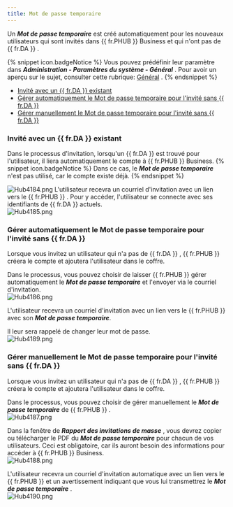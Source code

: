 ```yaml
---
title: Mot de passe temporaire
---
```

Un ***Mot de passe temporaire*** est créé automatiquement pour les nouveaux utilisateurs qui sont invités dans {{ fr.PHUB }} Business et qui n'ont pas de {{ fr.DA }} .  

{% snippet icon.badgeNotice %} 
Vous pouvez prédéfinir leur paramètre dans ***Administration - Paramètres du système - Général*** . Pour avoir un aperçu sur le sujet, consulter cette rubrique: [Général](/fr/hub/web-interface/hub-overview/administration/configuration-security/system-settings/general/) . 
{% endsnippet %}
 
* [Invité avec un {{ fr.DA }} existant](#invité-avec-un--frda--existant) 
* [Gérer automatiquement le Mot de passe temporaire pour l'invité sans {{ fr.DA }}](#gérer-automatiquement-le-mot-de-passe-temporaire-pour-linvité-sans--frda) 
* [Gérer manuellement le Mot de passe temporaire pour l'invité sans {{ fr.DA }}](#gérer-manuellement-le-mot-de-passe-temporaire-pour-linvité-sans--frda) 

### Invité avec un {{ fr.DA }} existant 

Dans le processus d'invitation, lorsqu'un {{ fr.DA }} est trouvé pour l'utilisateur, il liera automatiquement le compte à {{ fr.PHUB }} Business. 
{% snippet icon.badgeNotice %} 
Dans ce cas, le ***Mot de passe temporaire*** n'est pas utilisé, car le compte existe déjà. 
{% endsnippet %}
 
![Hub4184.png](/img/fr/hub/Hub4184.png) 
L'utilisateur recevra un courriel d'invitation avec un lien vers le {{ fr.PHUB }} . Pour y accéder, l'utilisateur se connecte avec ses identifiants de {{ fr.DA }} actuels.  
![Hub4185.png](/img/fr/hub/Hub4185.png) 

### Gérer automatiquement le Mot de passe temporaire pour l'invité sans {{ fr.DA }} 

Lorsque vous invitez un utilisateur qui n'a pas de {{ fr.DA }} , {{ fr.PHUB }} créera le compte et ajoutera l'utilisateur dans le coffre.  

Dans le processus, vous pouvez choisir de laisser {{ fr.PHUB }} gérer automatiquement le ***Mot de passe temporaire*** et l'envoyer via le courriel d'invitation.  
![Hub4186.png](/img/fr/hub/Hub4186.png) 

L'utilisateur recevra un courriel d'invitation avec un lien vers le {{ fr.PHUB }} avec son ***Mot de passe temporaire***.  

Il leur sera rappelé de changer leur mot de passe.  
![Hub4189.png](/img/fr/hub/Hub4189.png) 

### Gérer manuellement le Mot de passe temporaire pour l'invité sans {{ fr.DA }} 

Lorsque vous invitez un utilisateur qui n'a pas de {{ fr.DA }} , {{ fr.PHUB }} créera le compte et ajoutera l'utilisateur dans le coffre.  

Dans le processus, vous pouvez choisir de gérer manuellement le ***Mot de passe temporaire*** de {{ fr.PHUB }} .  
![Hub4187.png](/img/fr/hub/Hub4187.png) 

Dans la fenêtre de ***Rapport des invitations de masse*** , vous devrez copier ou télécharger le PDF du ***Mot de passe temporaire*** pour chacun de vos utilisateurs. Ceci est obligatoire, car ils auront besoin des informations pour accéder à {{ fr.PHUB }} Business.  
![Hub4188.png](/img/fr/hub/Hub4188.png) 

L'utilisateur recevra un courriel d'invitation automatique avec un lien vers le {{ fr.PHUB }} et un avertissement indiquant que vous lui transmettrez le ***Mot de passe temporaire*** .  
![Hub4190.png](/img/fr/hub/Hub4190.png) 

